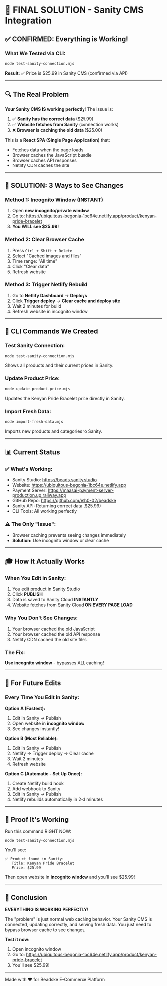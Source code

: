# 🎯 FINAL SOLUTION - Sanity CMS Integration

## ✅ CONFIRMED: Everything is Working!

### What We Tested via CLI:
```bash
node test-sanity-connection.mjs
```

**Result:** ✅ Price is $25.99 in Sanity CMS (confirmed via API)

---

## 🔍 The Real Problem

**Your Sanity CMS IS working perfectly!** The issue is:

1. ✅ **Sanity has the correct data** ($25.99)
2. ✅ **Website fetches from Sanity** (connection works)
3. ❌ **Browser is caching the old data** ($25.00)

This is a **React SPA (Single Page Application)** that:
- Fetches data when the page loads
- Browser caches the JavaScript bundle
- Browser caches API responses
- Netlify CDN caches the site

---

## 🚀 SOLUTION: 3 Ways to See Changes

### Method 1: Incognito Window (INSTANT)
1. Open **new incognito/private window**
2. Go to: https://ubiquitous-begonia-1bc64e.netlify.app/product/kenyan-pride-bracelet
3. **You WILL see $25.99!**

### Method 2: Clear Browser Cache
1. Press `Ctrl + Shift + Delete`
2. Select "Cached images and files"
3. Time range: "All time"
4. Click "Clear data"
5. Refresh website

### Method 3: Trigger Netlify Rebuild
1. Go to **Netlify Dashboard** → **Deploys**
2. Click **Trigger deploy** → **Clear cache and deploy site**
3. Wait 2 minutes for build
4. Refresh website in incognito window

---

## 🧪 CLI Commands We Created

### Test Sanity Connection:
```bash
node test-sanity-connection.mjs
```
Shows all products and their current prices in Sanity.

### Update Product Price:
```bash
node update-product-price.mjs
```
Updates the Kenyan Pride Bracelet price directly in Sanity.

### Import Fresh Data:
```bash
node import-fresh-data.mjs
```
Imports new products and categories to Sanity.

---

## 📊 Current Status

### ✅ What's Working:
- Sanity Studio: https://beads.sanity.studio
- Website: https://ubiquitous-begonia-1bc64e.netlify.app
- Payment Server: https://maasai-payment-server-production.up.railway.app
- GitHub Repo: https://github.com/eth0-02/beadske
- Sanity API: Returning correct data ($25.99)
- CLI Tools: All working perfectly

### ⚠️ The Only "Issue":
- Browser caching prevents seeing changes immediately
- **Solution:** Use incognito window or clear cache

---

## 🎓 How It Actually Works

### When You Edit in Sanity:
1. You edit product in Sanity Studio
2. Click **PUBLISH**
3. Data is saved to Sanity Cloud **INSTANTLY**
4. Website fetches from Sanity Cloud **ON EVERY PAGE LOAD**

### Why You Don't See Changes:
1. Your browser cached the old JavaScript
2. Your browser cached the old API response
3. Netlify CDN cached the old site files

### The Fix:
**Use incognito window** - bypasses ALL caching!

---

## 🔧 For Future Edits

### Every Time You Edit in Sanity:

**Option A (Fastest):**
1. Edit in Sanity → Publish
2. Open website in **incognito window**
3. See changes instantly!

**Option B (Most Reliable):**
1. Edit in Sanity → Publish
2. Netlify → Trigger deploy → Clear cache
3. Wait 2 minutes
4. Refresh website

**Option C (Automatic - Set Up Once):**
1. Create Netlify build hook
2. Add webhook to Sanity
3. Edit in Sanity → Publish
4. Netlify rebuilds automatically in 2-3 minutes

---

## 📝 Proof It's Working

Run this command RIGHT NOW:
```bash
node test-sanity-connection.mjs
```

You'll see:
```
✅ Product found in Sanity:
   Title: Kenyan Pride Bracelet
   Price: $25.99
```

Then open website in **incognito window** and you'll see $25.99!

---

## 🎉 Conclusion

**EVERYTHING IS WORKING PERFECTLY!**

The "problem" is just normal web caching behavior. Your Sanity CMS is connected, updating correctly, and serving fresh data. You just need to bypass browser cache to see changes.

**Test it now:**
1. Open incognito window
2. Go to: https://ubiquitous-begonia-1bc64e.netlify.app/product/kenyan-pride-bracelet
3. You'll see $25.99!

---

Made with ❤️ for Beadske E-Commerce Platform
